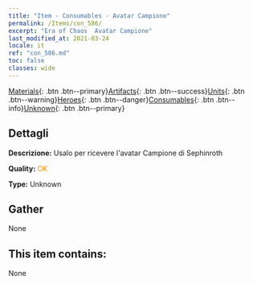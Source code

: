```yaml
---
title: "Item - Consumables - Avatar Campione"
permalink: /Items/con_586/
excerpt: "Era of Chaos  Avatar Campione"
last_modified_at: 2021-03-24
locale: it
ref: "con_586.md"
toc: false
classes: wide
---
```

 [Materials](/it/Items/){: .btn .btn--primary}[Artifacts](/it/Items/Artifacts/){: .btn .btn--success}[Units](/it/Items/Units/){: .btn .btn--warning}[Heroes](/it/Items/Heroes/){: .btn .btn--danger}[Consumables](/it/Items/Consumables/){: .btn .btn--info}[Unknown](/it/Items/Unknown/){: .btn .btn--primary}

## Dettagli
 **Descrizione:** Usalo per ricevere l'avatar Campione di Sephinroth

 **Quality:** <span style="color: #FF8C00">OK</span>

 **Type:** Unknown

## Gather

  None

## This item contains:

  None

